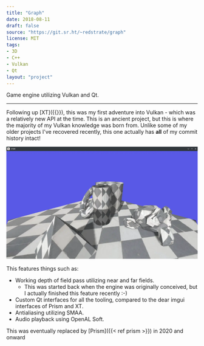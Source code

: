 ```yaml
---
title: "Graph"
date: 2018-08-11
draft: false
source: "https://git.sr.ht/~redstrate/graph"
license: MIT
tags:
- 3D
- C++
- Vulkan
- Qt
layout: "project"
---
```


Game engine utilizing Vulkan and Qt.

<!--more-->
---

Following up [XT]({{<ref XT>}}), this was my first adventure into Vulkan - which was a relatively new API at the time. This is an ancient project, but this is where the majority of my Vulkan knowledge was born from. Unlike some of my older projects I've recovered recently, this one actually has **all** of my commit history intact!

![Screenshot of the example application](screenshot.webp)

This features things such as:
* Working depth of field pass utilizing near and far fields.
    * This was started back when the engine was originally conceived, but I actually finished this feature recently :-)
* Custom Qt interfaces for all the tooling, compared to the dear imgui interfaces of Prism and XT.
* Antialiasing utilizing SMAA.
* Audio playback using OpenAL Soft.

This was eventually replaced by [Prism]({{< ref prism >}}) in 2020 and onward
